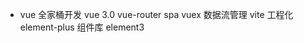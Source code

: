 - vue 全家桶开发
    vue 3.0
    vue-router  spa
    vuex        数据流管理
    vite 工程化
    element-plus  组件库
    element3